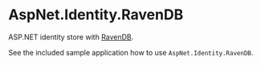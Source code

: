 AspNet.Identity.RavenDB
=======================

ASP.NET identity store with [RavenDB](http://ravendb.net/).

See the included sample application how to use `AspNet.Identity.RavenDB`.
